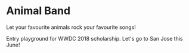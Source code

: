 # Animal Band

Let your favourite animals rock your favourite songs!

Entry playground for WWDC 2018 scholarship.
Let's go to San Jose this June!
